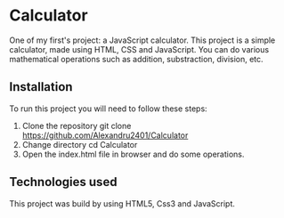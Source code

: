 # Calculator
One of my first's project: a JavaScript calculator.
This project is a simple calculator, made using HTML, CSS and JavaScript. You can do various mathematical operations such as addition, substraction, division, etc.

## Installation 

To run this project you will need to follow these steps:

1. Clone the repository
   git clone https://github.com/Alexandru2401/Calculator
2. Change directory 
   cd Calculator 
3. Open the index.html file in browser and do some operations. 

## Technologies used
This project was build by using HTML5, Css3 and JavaScript.
